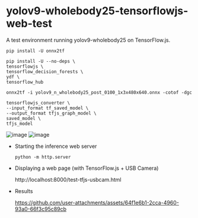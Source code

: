 # yolov9-wholebody25-tensorflowjs-web-test
A test environment running yolov9-wholebody25 on TensorFlow.js.

```
pip install -U onnx2tf

pip install -U --no-deps \
tensorflowjs \
tensorflow_decision_forests \
ydf \
tensorflow_hub

onnx2tf -i yolov9_n_wholebody25_post_0100_1x3x480x640.onnx -cotof -dgc

tensorflowjs_converter \
--input_format tf_saved_model \
--output_format tfjs_graph_model \
saved_model \
tfjs_model
```
![image](https://github.com/user-attachments/assets/23930019-854e-4346-b502-e7a051f3b7d2)
![image](https://github.com/user-attachments/assets/f6a24109-5dd6-421d-a7c8-06b29ae45843)

- Starting the inference web server
    ```
    python -m http.server
    ```

- Displaying a web page (with TensorFlow.js + USB Camera)

    http://localhost:8000/test-tfjs-usbcam.html

- Results

    https://github.com/user-attachments/assets/64f1e6b1-2cca-4960-93a0-66f3c95c89cb
